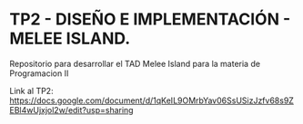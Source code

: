 # TP2 - DISEÑO E IMPLEMENTACIÓN - MELEE ISLAND.
Repositorio para desarrollar el TAD Melee Island para la materia de Programacion II 

Link al TP2: https://docs.google.com/document/d/1qKeIL9OMrbYav06SsUSizJzfv68s9ZEBl4wUjxjol2w/edit?usp=sharing
